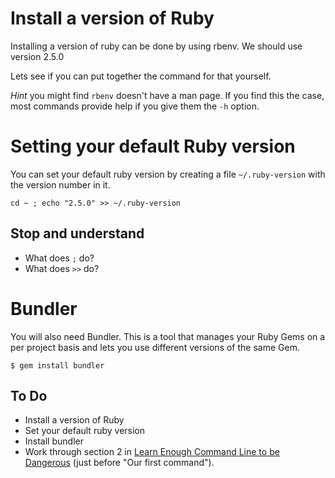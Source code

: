 # Install a version of Ruby

Installing a version of ruby can be done by using rbenv. We should use version 2.5.0

Lets see if you can put together the command for that yourself. 

_Hint_ you might find `rbenv` doesn't have a man page. If you find this the case, most commands provide help if you give them the `-h` option.

# Setting your default Ruby version

You can set your default ruby version by creating a file `~/.ruby-version` with the version number in it.

`cd ~ ; echo "2.5.0" >> ~/.ruby-version`

## Stop and understand

* What does `;` do?
* What does `>>` do?

# Bundler

You will also need Bundler. This is a tool that manages your Ruby Gems on a per project basis and lets you use different versions of the same Gem.

`$ gem install bundler`

## To Do

* Install a version of Ruby
* Set your default ruby version
* Install bundler
* Work through section 2 in [Learn Enough Command Line to be Dangerous](https://www.learnenough.com/command-line-tutorial) (just before "Our first command").
